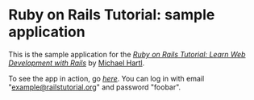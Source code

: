 # Ruby on Rails Tutorial: sample application

This is the sample application for the
[*Ruby on Rails Tutorial:
Learn Web Development with Rails*](http://www.railstutorial.org/)
by [Michael Hartl](http://www.michaelhartl.com/).

To see the app in action, go [*here*](https://cryptic-retreat-46152.herokuapp.com/). You can log in with email "example@railstutorial.org" and password "foobar".
